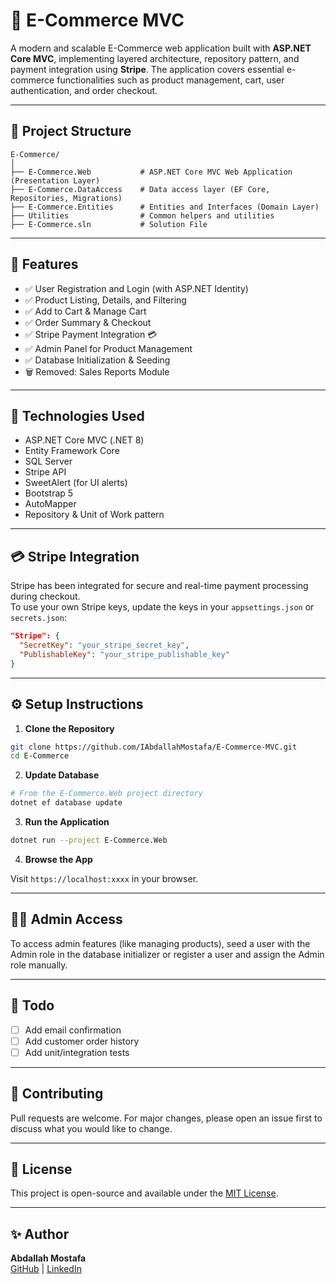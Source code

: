 # 🛒 E-Commerce MVC

A modern and scalable E-Commerce web application built with **ASP.NET Core MVC**, implementing layered architecture, repository pattern, and payment integration using **Stripe**. The application covers essential e-commerce functionalities such as product management, cart, user authentication, and order checkout.

---

## 📁 Project Structure

```
E-Commerce/
│
├── E-Commerce.Web           # ASP.NET Core MVC Web Application (Presentation Layer)
├── E-Commerce.DataAccess    # Data access layer (EF Core, Repositories, Migrations)
├── E-Commerce.Entities      # Entities and Interfaces (Domain Layer)
├── Utilities                # Common helpers and utilities
├── E-Commerce.sln           # Solution File
```

---

## 🚀 Features

- ✅ User Registration and Login (with ASP.NET Identity)
- ✅ Product Listing, Details, and Filtering
- ✅ Add to Cart & Manage Cart
- ✅ Order Summary & Checkout
- ✅ Stripe Payment Integration 💳
- ✅ Admin Panel for Product Management
- ✅ Database Initialization & Seeding
- 🗑️ Removed: Sales Reports Module

---

## 🔌 Technologies Used

- ASP.NET Core MVC (.NET 8)
- Entity Framework Core
- SQL Server
- Stripe API
- SweetAlert (for UI alerts)
- Bootstrap 5
- AutoMapper
- Repository & Unit of Work pattern

---

## 💳 Stripe Integration

Stripe has been integrated for secure and real-time payment processing during checkout.  
To use your own Stripe keys, update the keys in your `appsettings.json` or `secrets.json`:

```json
"Stripe": {
  "SecretKey": "your_stripe_secret_key",
  "PublishableKey": "your_stripe_publishable_key"
}
```

---

## ⚙️ Setup Instructions

1. **Clone the Repository**

```bash
git clone https://github.com/IAbdallahMostafa/E-Commerce-MVC.git
cd E-Commerce
```

2. **Update Database**

```bash
# From the E-Commerce.Web project directory
dotnet ef database update
```

3. **Run the Application**

```bash
dotnet run --project E-Commerce.Web
```

4. **Browse the App**

Visit `https://localhost:xxxx` in your browser.

---

## 👨‍💻 Admin Access

To access admin features (like managing products), seed a user with the Admin role in the database initializer or register a user and assign the Admin role manually.

---

## 📌 Todo

- [ ] Add email confirmation
- [ ] Add customer order history
- [ ] Add unit/integration tests

---

## 🤝 Contributing

Pull requests are welcome. For major changes, please open an issue first to discuss what you would like to change.

---

## 📄 License

This project is open-source and available under the [MIT License](LICENSE).

---

## ✨ Author

**Abdallah Mostafa**  
[GitHub](https://github.com/IAbdallahMostafa) | [LinkedIn](https://www.linkedin.com/in/abdallah-mostafa-233a02232/)
